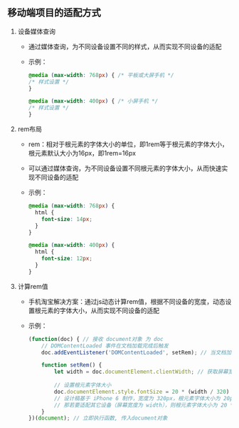 ## 移动端项目的适配方式

1. 设备媒体查询
    - 通过媒体查询，为不同设备设置不同的样式，从而实现不同设备的适配
    - 示例：

        ```css
        @media (max-width: 768px) { /* 平板或大屏手机 */
        /* 样式设置 */
        }

        @media (max-width: 400px) { /* 小屏手机 */
        /* 样式设置 */
        }
        ```

2. rem布局
    - rem：相对于根元素的字体大小的单位，即1rem等于根元素的字体大小，根元素默认大小为16px，即1rem=16px
    - 可以通过媒体查询，为不同设备设置不同根元素的字体大小，从而快速实现不同设备的适配
    - 示例：

        ```css
        @media (max-width: 768px) {
          html {
            font-size: 14px;
          }
        }

        @media (max-width: 400px) {
          html {
            font-size: 12px;
          }
        }
        ```
3. 计算rem值
    - 手机淘宝解决方案：通过js动态计算rem值，根据不同设备的宽度，动态设置根元素的字体大小，从而实现不同设备的适配
    - 示例：

        ```javascript
        (function(doc) { // 接收 document对象 为 doc
            // DOMContentLoaded 事件在文档加载完成后触发
            doc.addEventListener('DOMContentLoaded', setRem); // 当文档加载完成时，执行setRem函数

            function setRem() {
                let width = doc.documentElement.clientWidth; // 获取屏幕宽度
                
                // 设置根元素字体大小
                doc.documentElement.style.fontSize = 20 * (width / 320) + 'px';
                // 设计稿基于 iPhone 6 制作，宽度为 320px，根元素字体大小为 20px
                // 那若要适配其它设备（屏幕宽度为 width），则根元素字体大小为 20 * (width / 320) px
            }
        })(document); // 立即执行函数, 传入document对象
        ```